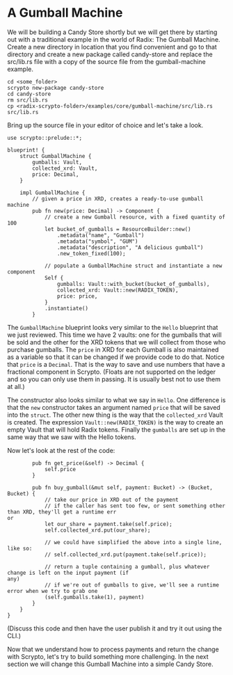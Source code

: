 # A Gumball Machine

We will be building a Candy Store shortly but we will get there by starting out with a traditional example in the world of Radix: The Gumball Machine. Create a new directory in location that you find convenient and go to that directory and create a new package called candy-store and replace the src/lib.rs file with a copy of the source file from the gumball-machine example.

```
cd <some_folder>
scrypto new-package candy-store
cd candy-store
rm src/lib.rs
cp <radix-scrypto-folder>/examples/core/gumball-machine/src/lib.rs src/lib.rs
```

Bring up the source file in your editor of choice and let's take a look.

```
use scrypto::prelude::*;

blueprint! {
    struct GumballMachine {
        gumballs: Vault,
        collected_xrd: Vault,
        price: Decimal,
    }

    impl GumballMachine {
        // given a price in XRD, creates a ready-to-use gumball machine
        pub fn new(price: Decimal) -> Component {
            // create a new Gumball resource, with a fixed quantity of 100
            let bucket_of_gumballs = ResourceBuilder::new()
                .metadata("name", "Gumball")
                .metadata("symbol", "GUM")
                .metadata("description", "A delicious gumball")
                .new_token_fixed(100);

            // populate a GumballMachine struct and instantiate a new component
            Self {
                gumballs: Vault::with_bucket(bucket_of_gumballs),
                collected_xrd: Vault::new(RADIX_TOKEN),
                price: price,
            }
            .instantiate()
        }
```

The `GumballMachine` blueprint looks very similar to the `Hello` blueprint that we just reviewed. This time we have 2 vaults: one for the gumballs that will be sold and the other for the XRD tokens that we will collect from those who purchase gumballs. The `price` in XRD for each Gumball is also maintained as a variable so that it can be changed if we provide code to do that. Notice that `price` is a `Decimal`. That is the way to save and use numbers that have a fractional component in Scrypto. (Floats are not supported on the ledger and so you can only use them in passing. It is usually best not to use them at all.)

The constructor also looks similar to what we say in `Hello`. One difference is that the `new` constructor takes an argument named `price` that will be saved into the `struct`. The other new thing is the way that the `collected_xrd` Vault is created. The expression `Vault::new(RADIX_TOKEN)`  is the way to create an empty Vault that will hold Radix tokens. Finally the `gumballs` are set up in the same way that we saw with the Hello tokens.

Now let's look at the rest of the code:

```
        pub fn get_price(&self) -> Decimal {
            self.price
        }

        pub fn buy_gumball(&mut self, payment: Bucket) -> (Bucket, Bucket) {
            // take our price in XRD out of the payment
            // if the caller has sent too few, or sent something other than XRD, they'll get a runtime err
or
            let our_share = payment.take(self.price);
            self.collected_xrd.put(our_share);

            // we could have simplified the above into a single line, like so:
            // self.collected_xrd.put(payment.take(self.price));

            // return a tuple containing a gumball, plus whatever change is left on the input payment (if 
any)
            // if we're out of gumballs to give, we'll see a runtime error when we try to grab one
            (self.gumballs.take(1), payment)
        }
    }
}

```

(Discuss this code and then have the user publish it and try it out using the CLI.)

Now that we understand how to process payments and return the change with Scrypto, let's try to build something more challenging. In the next section we will change this Gumball Machine into a simple Candy Store.
